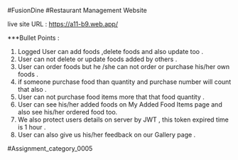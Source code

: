 #FusionDine 
#Restaurant Management Website

live site URL : https://a11-b9.web.app/ 

***Bullet Points  : 

1. Logged User can add foods ,delete foods and also update too .
2. User can not delete or update foods added by others .
3. User can order foods but he /she can not order or purchase his/her own foods .
4. if someone purchase food than quantity and purchase number will count that also .
5. User can not purchase food items more that that food quantity .
6. User can see his/her added foods on  My Added Food Items page and also see his/her ordered food too. 
7. We also protect users details on server by JWT , this token expired time is 1 hour .
8. User can also give us his/her feedback on our Gallery page .


#Assignment_category_0005